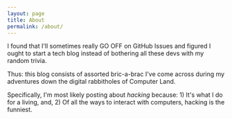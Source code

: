 ```yaml
---
layout: page
title: About
permalink: /about/
---
```


I found that I'll sometimes really GO OFF on GitHub Issues and figured I ought to start a tech blog instead of bothering all these devs with my random trivia.

Thus: this blog consists of assorted bric-a-brac I've come across during my adventures down the digital rabbitholes of Computer Land. 

Specifically, I'm most likely posting about _hacking_ because:
    1) It's what I do for a living, and,
    2) Of all the ways to interact with computers, hacking is the funniest.
